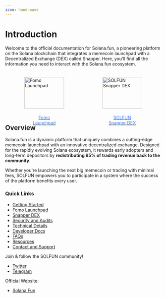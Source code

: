 ```yaml
---
icon: hand-wave
---
```


# Introduction

Welcome to the official documentation for Solana.fun, a pioneering platform on the Solana blockchain that integrates a memecoin launchpad with a Decentralized Exchange (DEX) called Snapper. Here, you'll find all the information you need to interact with the Solana.fun ecosystem.

<style>
  .flex-container {
    display: flex;
    justify-content: space-around;
    width: 100%;
    max-width: 100%;
    background: transparent;
    border: none;
  }
  .flex-cell {
    display: flex;
    flex-direction: column;
    align-items: center;
    width: 33.33%;
    padding: 20px;
    box-sizing: border-box;
  }
  .flex-cell img {
    max-width: 200px;
    width: 100%;
    margin-bottom: 10px;
  }
  .flex-cell .text {
    text-align: center;
    color: #3B82F6;
    padding: 10px;
    margin-top: auto;
  }
</style>
<div class="flex-container">
  <div class="flex-cell">
    <a href="/fomo-launchpad/solfun-overview">
      <img src="/assets/solfun-snapper-logo-black-on-green.png" alt="Fomo Launchpad">
      <div class="text">Fomo Launchpad</div>
    </a>
  </div>
  <div class="flex-cell">
    <a href="/snapper-dex/understanding-the-dex">
      <img src="/assets/solfun-snapper-logo-green-on-black.png" alt="SOLFUN Snapper DEX">
      <div class="text">SOLFUN Snapper DEX</div>
    </a>
  </div>
</div>

## Overview

Solana.fun is a dynamic platform that uniquely combines a cutting-edge memecoin launchpad with an innovative decentralized exchange. Designed for the rapidly evolving Solana ecosystem, it rewards early adopters and long-term depositors by **redistributing 95% of trading revenue back to the community**.

Whether you're launching the next big memecoin or trading with minimal fees, SOLFUN empowers you to participate in a system where the success of the platform benefits every user.

### Quick Links

* [Getting Started](getting-started/introduction-to-solfun.md)
* [Fomo Launchpad](fomo-launchpad/solfun-overview.md)
* [Snapper DEX](snapper-dex/understanding-the-dex.md)
* [Security and Audits](security-and-audits/security-measures.md)
* [Technical Details](technical-details/smart-contract-architecture.md)
* [Developer Docs](developer-docs/api-reference.md)
* [FAQs](resources/faqs.md)
* [Resources](resources/glossary.md)
* [Contact and Support](contact-and-support.md)

Join & follow the SOLFUN community!

* [Twitter](https://x.com/solanaDOTfun)
* [Telegram](https://t.me/solanadotfun)

Official Website:
* [Solana.Fun](https://solana.fun)
